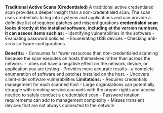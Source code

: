 **Traditional Active Scans (Credentialed)**
A traditional active credentialed scan provides a deeper insight than a non-credentialed scan. The scan uses credentials to log into systems and applications and can provide a definitive list of required patches and misconfigurations 
**credentialed scan looks directly at the installed software, including at the version numbers, it can assess items such as:**
	- Identifying vulnerabilities in the software
	- Evaluating password policies.
	- Enumerating USB devices
	- Checking anti-virus software configurations

**Benefits:**
	- Consumes far fewer resources than non-credentialed scanning because the scan executes on hosts themselves rather than across the network.
	-  does not have a negative effect on the network, device, or application you are testing
	- Provides more accurate results—a complete enumeration of software and patches installed on the host.
	- Uncovers client-side software vulnerabilities
**Limitations:**
	- Requires credentials management for each scanned host
		- Large organizations can potentially struggle with creating service accounts with the proper rights and access needed to safely conduct a credentialed scan
		- Password rotation requirements can add to management complexity
	- Misses transient devices that are not always connected to the network
